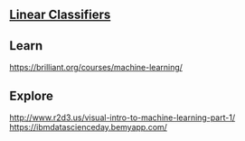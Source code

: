 ## [Linear Classifiers](resources/ML/logistic-regression-vs-SVM.md)

## Learn

https://brilliant.org/courses/machine-learning/

## Explore

http://www.r2d3.us/visual-intro-to-machine-learning-part-1/
https://ibmdatascienceday.bemyapp.com/
